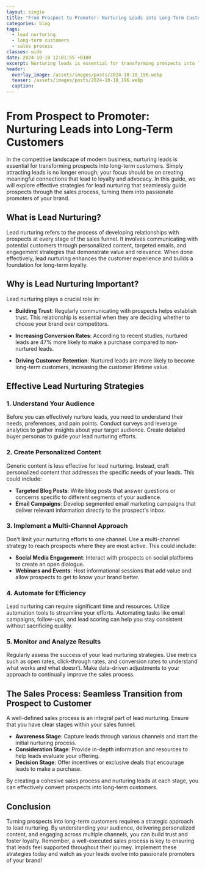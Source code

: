 ```yaml
---
layout: single
title: "From Prospect to Promoter: Nurturing Leads into Long-Term Customers"
categories: blog
tags:
  - lead nurturing
  - long-term customers
  - sales process
classes: wide
date: 2024-10-18 12:01:55 +0100
excerpt: Nurturing leads is essential for transforming prospects into long-term customers. Simply attracting leads i...
header:
  overlay_image: /assets/images/posts/2024-10-18_196.webp
  teaser: /assets/images/posts/2024-10-18_196.webp
  caption:
---
```


# From Prospect to Promoter: Nurturing Leads into Long-Term Customers

In the competitive landscape of modern business, nurturing leads is essential for transforming prospects into long-term customers. Simply attracting leads is no longer enough; your focus should be on creating meaningful connections that lead to loyalty and advocacy. In this guide, we will explore effective strategies for lead nurturing that seamlessly guide prospects through the sales process, turning them into passionate promoters of your brand.

## What is Lead Nurturing?

Lead nurturing refers to the process of developing relationships with prospects at every stage of the sales funnel. It involves communicating with potential customers through personalized content, targeted emails, and engagement strategies that demonstrate value and relevance. When done effectively, lead nurturing enhances the customer experience and builds a foundation for long-term loyalty.

## Why is Lead Nurturing Important?

Lead nurturing plays a crucial role in:

- **Building Trust**: Regularly communicating with prospects helps establish trust. This relationship is essential when they are deciding whether to choose your brand over competitors.
- **Increasing Conversion Rates**: According to recent studies, nurtured leads are 47% more likely to make a purchase compared to non-nurtured leads.

- **Driving Customer Retention**: Nurtured leads are more likely to become long-term customers, increasing the customer lifetime value.

## Effective Lead Nurturing Strategies

### 1. Understand Your Audience

Before you can effectively nurture leads, you need to understand their needs, preferences, and pain points. Conduct surveys and leverage analytics to gather insights about your target audience. Create detailed buyer personas to guide your lead nurturing efforts.

### 2. Create Personalized Content

Generic content is less effective for lead nurturing. Instead, craft personalized content that addresses the specific needs of your leads. This could include:

- **Targeted Blog Posts**: Write blog posts that answer questions or concerns specific to different segments of your audience.
- **Email Campaigns**: Develop segmented email marketing campaigns that deliver relevant information directly to the prospect's inbox.

### 3. Implement a Multi-Channel Approach

Don't limit your nurturing efforts to one channel. Use a multi-channel strategy to reach prospects where they are most active. This could include:

- **Social Media Engagement**: Interact with prospects on social platforms to create an open dialogue.
- **Webinars and Events**: Host informational sessions that add value and allow prospects to get to know your brand better.

### 4. Automate for Efficiency

Lead nurturing can require significant time and resources. Utilize automation tools to streamline your efforts. Automating tasks like email campaigns, follow-ups, and lead scoring can help you stay consistent without sacrificing quality.

### 5. Monitor and Analyze Results

Regularly assess the success of your lead nurturing strategies. Use metrics such as open rates, click-through rates, and conversion rates to understand what works and what doesn’t. Make data-driven adjustments to your approach to continually improve the sales process.

## The Sales Process: Seamless Transition from Prospect to Customer

A well-defined sales process is an integral part of lead nurturing. Ensure that you have clear stages within your sales funnel:

- **Awareness Stage**: Capture leads through various channels and start the initial nurturing process.
- **Consideration Stage**: Provide in-depth information and resources to help leads evaluate your offering.
- **Decision Stage**: Offer incentives or exclusive deals that encourage leads to make a purchase.

By creating a cohesive sales process and nurturing leads at each stage, you can effectively convert prospects into long-term customers.

## Conclusion

Turning prospects into long-term customers requires a strategic approach to lead nurturing. By understanding your audience, delivering personalized content, and engaging across multiple channels, you can build trust and foster loyalty. Remember, a well-executed sales process is key to ensuring that leads feel supported throughout their journey. Implement these strategies today and watch as your leads evolve into passionate promoters of your brand!
